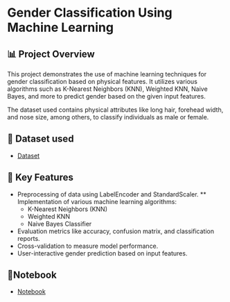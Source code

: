 # Gender Classification Using Machine Learning
## 📊 Project Overview
This project demonstrates the use of machine learning techniques for gender classification based on physical features. It utilizes various algorithms such as K-Nearest Neighbors (KNN), Weighted KNN, Naive Bayes, and more to predict gender based on the given input features.

The dataset used contains physical attributes like long hair, forehead width, and nose size, among others, to classify individuals as male or female.

## 📂 Dataset used
- <a href="gender_classification_v7.csv">Dataset</a>
## 🚀 Key Features
* Preprocessing of data using LabelEncoder and StandardScaler.
** Implementation of various machine learning algorithms:
  * K-Nearest Neighbors (KNN)
  * Weighted KNN
  * Naive Bayes Classifier
* Evaluation metrics like accuracy, confusion matrix, and classification reports.
* Cross-validation to measure model performance.
* User-interactive gender prediction based on input features.

## 📓Notebook
- <a href="source.ipynb">Notebook</a>
